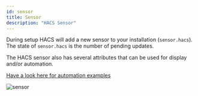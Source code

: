 ```yaml
---
id: sensor
title: Sensor
description: "HACS Sensor"
---
```


During setup HACS will add a new sensor to your installation (`sensor.hacs`).
The state of `sensor.hacs` is the number of pending updates.

The HACS sensor also has several attributes that can be used for display and/or automation.

[Have a look here for automation examples](basic/automation.md)

![sensor](https://user-images.githubusercontent.com/15093472/59136215-5ff29d00-8982-11e9-860f-75d382a4d3b7.png)
